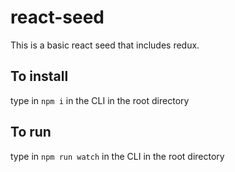 # react-seed

This is a basic react seed that includes redux.

## To install

type in `npm i` in the CLI in the root directory

## To run

type in `npm run watch` in the CLI in the root directory 
